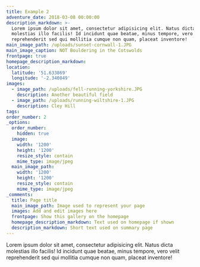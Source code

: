 ```yaml
---
title: Example 2
adventure_date: 2018-03-08 00:00:00
description_markdown: >-
  Lorem ipsum dolor sit amet, consectetur adipisicing elit. Natus dicta
  molestias illo facilis! Id incidunt quae beatae, minus tempore, vero velit
  reprehenderit sed qui mollitia cumque non quam, placeat inventore!
main_image_path: /uploads/sunset-cornwall-1.JPG
main_image_caption: NOT Bouldering in the Cotswolds
frontpage: true
homepage_description_markdown:
location:
  latitude: '51.633869'
  longitude: '-2.340849'
images:
  - image_path: /uploads/fell-running-yorkshire.JPG
    description: Another beautiful field
  - image_path: /uploads/running-wiltshire-1.JPG
    description: Cley Hill
tags:
order_number: 2
_options:
  order_number:
    hidden: true
  image:
    width: '1200'
    height: '1200'
    resize_style: contain
    mime_type: image/jpeg
  main_image_path:
    width: '1200'
    height: '1200'
    resize_style: contain
    mime_type: image/jpeg
_comments:
  title: Page title
  main_image_path: Image used to represent your page
  images: Add and edit images here
  frontpage: Show this gallery on the homepage
  homepage_description_markdown: Text used on homepage if shown
  description_markdown: Short text used on summary page
---
```


Lorem ipsum dolor sit amet, consectetur adipisicing elit. Natus dicta molestias illo facilis! Id incidunt quae beatae, minus tempore, vero velit reprehenderit sed qui mollitia cumque non quam, placeat inventore!